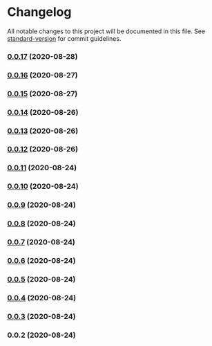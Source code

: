 # Changelog

All notable changes to this project will be documented in this file. See [standard-version](https://github.com/conventional-changelog/standard-version) for commit guidelines.

### [0.0.17](https://github.com/danyo1399/memo-fetch/compare/v0.0.16...v0.0.17) (2020-08-28)

### [0.0.16](https://github.com/danyo1399/memo-fetch/compare/v0.0.15...v0.0.16) (2020-08-27)

### [0.0.15](https://github.com/danyo1399/memo-fetch/compare/v0.0.14...v0.0.15) (2020-08-27)

### [0.0.14](https://github.com/danyo1399/memo-fetch/compare/v0.0.13...v0.0.14) (2020-08-26)

### [0.0.13](https://github.com/danyo1399/memo-fetch/compare/v0.0.12...v0.0.13) (2020-08-26)

### [0.0.12](https://github.com/danyo1399/memo-fetch/compare/v0.0.11...v0.0.12) (2020-08-26)

### [0.0.11](https://github.com/danyo1399/memo-fetch/compare/v0.0.10...v0.0.11) (2020-08-24)

### [0.0.10](https://github.com/danyo1399/memo-fetch/compare/v0.0.9...v0.0.10) (2020-08-24)

### [0.0.9](https://github.com/danyo1399/memo-fetch/compare/v0.0.8...v0.0.9) (2020-08-24)

### [0.0.8](https://github.com/danyo1399/memo-fetch/compare/v0.0.7...v0.0.8) (2020-08-24)

### [0.0.7](https://github.com/danyo1399/memo-fetch/compare/v0.0.6...v0.0.7) (2020-08-24)

### [0.0.6](https://github.com/danyo1399/memo-fetch/compare/v0.0.5...v0.0.6) (2020-08-24)

### [0.0.5](https://github.com/danyo1399/memo-fetch/compare/v0.0.4...v0.0.5) (2020-08-24)

### [0.0.4](https://github.com/danyo1399/memo-fetch/compare/v0.0.3...v0.0.4) (2020-08-24)

### [0.0.3](https://github.com/danyo1399/memo-fetch/compare/v0.0.2...v0.0.3) (2020-08-24)

### 0.0.2 (2020-08-24)
